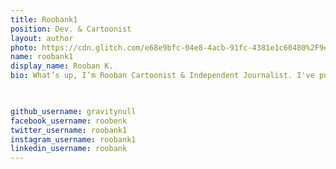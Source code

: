```yaml
---
title: Roobank1
position: Dev. & Cartoonist
layout: author
photo: https://cdn.glitch.com/e68e9bfc-04e8-4acb-91fc-4381e1c60480%2F9eiC-ks7_400x400.jpg
name: roobank1
display_name: Rooban K.
bio: What’s up, I’m Rooban Cartoonist & Independent Journalist. I've published over 100+ digital cartoons on many Socialmedia Platforms and Digital Magazines. I've Completed the Reuters Digital Journalism Course with FaceBook & Google News Initiative’s Digital Journalism Workshop and also, worked as a Factchecker & Research Analyst at Youturn.in (2020 - 2021)


 
github_username: gravitynull
facebook_username: roobenk
twitter_username: roobank1
instagram_username: roobank1
linkedin_username: roobank
---
```


